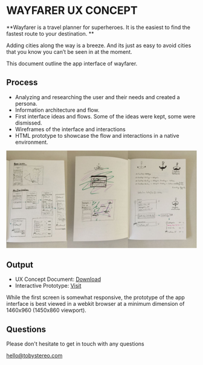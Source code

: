 # WAYFARER UX CONCEPT


**Wayfarer is a travel planner for superheroes. It is the easiest to find the fastest route to your destination. **

Adding cities along the way is a breeze. And its just as easy to avoid cities that you know you can’t be seen in at the moment. 

This document outline the app interface of wayfarer.

## Process

 * Analyzing and researching the user and their needs and created a persona. 
 * Information architecture and flow.
 * First interface ideas and flows. Some of the ideas were kept, some were dismissed.
 * Wireframes of the interface and interactions
 * HTML prototype to showcase the flow and interactions in a native environment.

![First Sketches on Paper](/img/process.jpg)

## Output

 * UX Concept Document: [Download](/Wayfarer_UX_Concept_TobiasTreppmann.pdf) 
 * Interactive Prototype: [Visit](http://tobystereo.github.io/wayfarer/) 

 While the first screen is somewhat responsive, the prototype of the app interface is best viewed in a webkit browser at a minimum dimension of 1460x960 (1450x860 viewport).  

## Questions

Please don't hesitate to get in touch with any questions

[hello@tobystereo.com](mailto:hello@tobystereo.com)